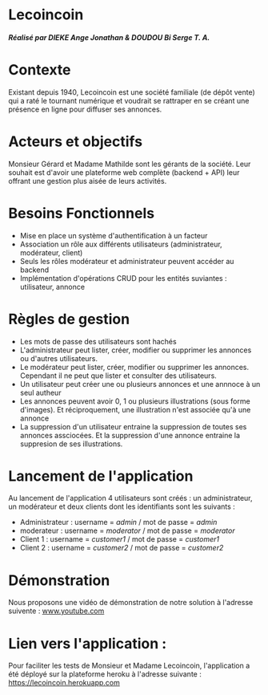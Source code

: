 # Lecoincoin

##### Réalisé par DIEKE Ange Jonathan & DOUDOU Bi Serge T. A.

# Contexte
Existant depuis 1940, Lecoincoin est une société familiale (de dépôt vente) qui a raté le tournant numérique et voudrait se rattraper en se créant une présence en ligne pour diffuser ses annonces.

# Acteurs et objectifs
Monsieur Gérard et Madame Mathilde sont les gérants de la société. Leur souhait est d'avoir une plateforme web complète (backend + API) leur offrant une gestion plus aisée de leurs activités.

# Besoins Fonctionnels
- Mise en place un système d'authentification à un facteur
- Association un rôle aux différents utilisateurs (administrateur, modérateur, client)
- Seuls les rôles modérateur et administrateur peuvent accéder au backend
- Implémentation d'opérations CRUD pour les entités suviantes : utilisateur, annonce

# Règles de gestion
- Les mots de passe des utilisateurs sont hachés
- L'administrateur peut lister, créer, modifier ou supprimer les annonces ou d'autres utilisateurs.
- Le modérateur peut lister, créer, modifier ou supprimer les annonces. Cependant il ne peut que lister et consulter des utilisateurs.
- Un utilisateur peut créer une ou plusieurs annonces et une annnoce à un seul autheur
- Les annonces peuvent avoir 0, 1 ou plusieurs illustrations (sous forme d'images). Et réciproquement, une illustration n'est associée qu'à une annonce
- La suppression d'un utilisateur entraine la suppression de toutes ses annonces assciocées. Et la suppression d'une annonce entraine la suppresion de ses illustrations.

# Lancement de l'application
Au lancement de l'application 4 utilisateurs sont créés : un administrateur, un modérateur et deux clients dont les identifiants sont les suivants :
- Administrateur : username = *admin* / mot de passe = *admin*
- moderateur : username = *moderator* / mot de passe = *moderator*
- Client 1 : username = *customer1* / mot de passe = *customer1*
- Client 2 : username = *customer2* / mot de passe = *customer2*

# Démonstration
Nous proposons une vidéo de démonstration de notre solution à l'adresse suivente : www.youtube.com

# Lien vers l'application :
Pour faciliter les tests de Monsieur et Madame Lecoincoin, l'application a été déployé sur la plateforme heroku à l'adresse suivante : https://lecoincoin.herokuapp.com





